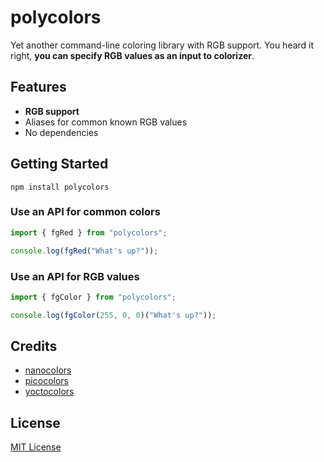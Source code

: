 # polycolors

Yet another command-line coloring library with RGB support.
You heard it right, __you can specify RGB values as an input to colorizer__.

## Features

- __RGB support__
- Aliases for common known RGB values
- No dependencies

## Getting Started

```shell
npm install polycolors
```

### Use an API for common colors

```javascript
import { fgRed } from "polycolors";

console.log(fgRed("What's up?"));
```

### Use an API for RGB values

```javascript
import { fgColor } from "polycolors";

console.log(fgColor(255, 0, 0)("What's up?"));
```

## Credits

- [nanocolors](https://github.com/ai/nanocolors)
- [picocolors](https://github.com/alexeyraspopov/picocolors)
- [yoctocolors](https://github.com/sindresorhus/yoctocolors)

## License

[MIT License](./LICENSE)
